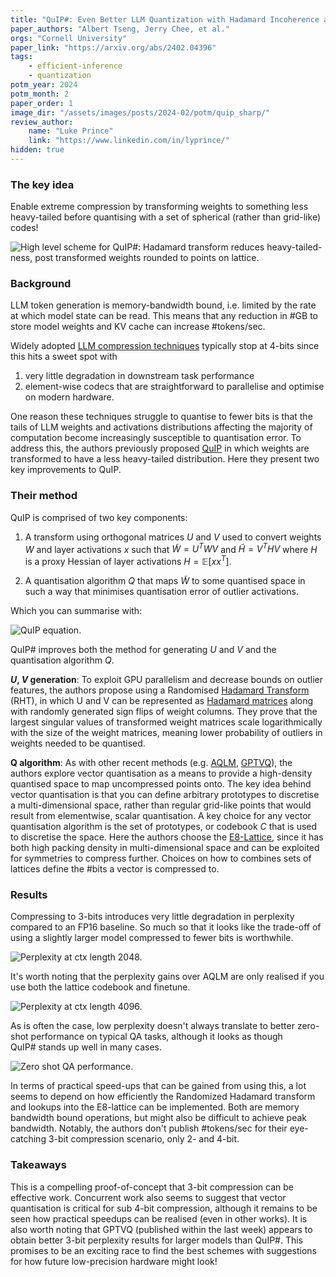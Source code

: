 ```yaml
---
title: "QuIP#: Even Better LLM Quantization with Hadamard Incoherence and Lattice Codebooks"
paper_authors: "Albert Tseng, Jerry Chee, et al."
orgs: "Cornell University"
paper_link: "https://arxiv.org/abs/2402.04396"
tags:
    - efficient-inference
    - quantization
potm_year: 2024
potm_month: 2
paper_order: 1
image_dir: "/assets/images/posts/2024-02/potm/quip_sharp/"
review_author:
    name: "Luke Prince"
    link: "https://www.linkedin.com/in/lyprince/"
hidden: true
--- 
```


### The key idea

Enable extreme compression by transforming weights to something less heavy-tailed before quantising with a set of spherical (rather than grid-like) codes!

<img src="{{ page.image_dir | append: 'FIG-Scheme.png' | relative_url }}" alt="High level scheme for QuIP#: Hadamard transform reduces heavy-tailed-ness, post transformed weights rounded to points on lattice.">

### Background

LLM token generation is memory-bandwidth bound, i.e. limited by the rate at which model state can be read. This means that any reduction in #GB to store model weights and KV cache can increase #tokens/sec.

Widely adopted [LLM compression techniques](https://arxiv.org/abs/2212.09720) typically stop at 4-bits since this hits a sweet spot with

1. very little degradation in downstream task performance
2. element-wise codecs that are straightforward to parallelise and optimise on modern hardware.

One reason these techniques struggle to quantise to fewer bits is that the tails of LLM weights and activations distributions affecting the majority of computation become increasingly susceptible to quantisation error. To address this, the authors previously proposed [QuIP](https://arxiv.org/abs/2307.13304) in which weights are transformed to have a less heavy-tailed distribution. Here they present two key improvements to QuIP.

### Their method

QuIP is comprised of two key components:

1. A transform using orthogonal matrices $U$ and $V$ used to convert weights $W$ and layer activations $x$ such that $\tilde{W} = U^TWV$ and $\tilde{H} = V^THV$ where $H$ is a proxy Hessian of layer activations $H=\mathbb{E}[xx^T]$.

2. A quantisation algorithm $Q$ that maps $\tilde{W}$ to some quantised space in such a way that minimises quantisation error of outlier activations.

Which you can summarise with:

<img class="constrained_img" src="{{ page.image_dir | append: 'EQN-QuIP.png' | relative_url }}" alt="QuIP equation.">

QuIP# improves both the method for generating $U$ and $V$ and the quantisation algorithm $Q$.

**$U$, $V$ generation**: To exploit GPU parallelism and decrease bounds on outlier features, the authors propose using a Randomised [Hadamard Transform](https://en.wikipedia.org/wiki/Fast_Walsh%E2%80%93Hadamard_transform) (RHT), in which U and V can be represented as [Hadamard matrices](https://en.wikipedia.org/wiki/Hadamard_matrix) along with randomly generated sign flips of weight columns. They prove that the largest singular values of transformed weight matrices scale logarithmically with the size of the weight matrices, meaning lower probability of outliers in weights needed to be quantised.

**Q algorithm**: As with other recent methods (e.g. [AQLM](https://arxiv.org/abs/2401.06118), [GPTVQ](https://arxiv.org/abs/2402.15319)), the authors explore vector quantisation as a means to provide a high-density quantised space to map uncompressed points onto. The key idea behind vector quantisation is that you can define arbitrary prototypes to discretise a multi-dimensional space, rather than regular grid-like points that would result from elementwise, scalar quantisation. A key choice for any vector quantisation algorithm is the set of prototypes, or codebook $C$ that is used to discretise the space. Here the authors choose the [E8-Lattice](https://en.wikipedia.org/wiki/E8_lattice), since it has both high packing density in multi-dimensional space and can be exploited for symmetries to compress further. Choices on how to combines sets of lattices define the #bits a vector is compressed to.

### Results

Compressing to 3-bits introduces very little degradation in perplexity compared to an FP16 baseline. So much so that it looks like the trade-off of using a slightly larger model compressed to fewer bits is worthwhile.

<img src="{{ page.image_dir | append: 'TBL-perplexity-2048.png' | relative_url }}" alt="Perplexity at ctx length 2048.">

It's worth noting that the perplexity gains over AQLM are only realised if you use both the lattice codebook and finetune. 

<img class="constrained_img_small" src="{{ page.image_dir | append: 'TBL-perplexity-4096.png' | relative_url }}" alt="Perplexity at ctx length 4096.">

As is often the case, low perplexity doesn't always translate to better zero-shot performance on typical QA tasks, although it looks as though QuIP# stands up well in many cases.

<img src="{{ page.image_dir | append: 'TBL-zero-shot.png' | relative_url }}" alt="Zero shot QA performance.">

In terms of practical speed-ups that can be gained from using this, a lot seems to depend on how efficiently the Randomized Hadamard transform and lookups into the E8-lattice can be implemented. Both are memory bandwidth bound operations, but might also be difficult to achieve peak bandwidth. Notably, the authors don't publish #tokens/sec for their eye-catching 3-bit compression scenario, only 2- and 4-bit. 

### Takeaways

This is a compelling proof-of-concept that 3-bit compression can be effective work. Concurrent work also seems to suggest that vector quantisation is critical for sub 4-bit compression, although it remains to be seen how practical speedups can be realised (even in other works). It is also worth noting that GPTVQ (published within the last week) appears to obtain better 3-bit perplexity results for larger models than QuIP#. This promises to be an exciting race to find the best schemes with suggestions for how future low-precision hardware might look!

